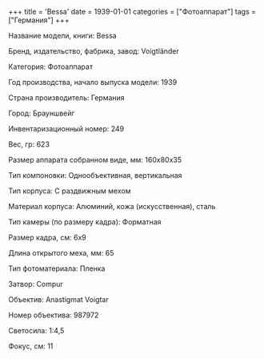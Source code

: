 +++
title = 'Bessa'
date = 1939-01-01
categories = ["Фотоаппарат"]
tags = ["Германия"]
+++

Название модели, книги: Bessa

Бренд, издательство, фабрика, завод: Voigtländer

Категория: Фотоаппарат

Год производства, начало выпуска модели: 1939

Страна производитель: Германия

Город: Брауншвейг

Инвентаризационный номер: 249

Вес, гр: 623

Размер аппарата  собранном виде, мм: 160x80x35

Тип компоновки: Однообъективная, вертикальная

Тип корпуса: С раздвижным мехом

Материал корпуса: Алюминий, кожа (искусственная), сталь

Тип камеры (по размеру кадра): Форматная

Размер кадра, см: 6х9

Длина открытого меха, мм: 65

Тип фотоматериала: Пленка

Затвор: Compur

Объектив: Anastigmat 
Voigtar

Номер объектива: 987972

Светосила: 1:4,5

Фокус, см: 11

